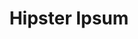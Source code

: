 ---
title: "Hipster Ipsum"
categories: ["Random", "Tools"]

link:
    url: "https://hipsum.co/"
    dead: false

tweet: "A filler text that likes kombucha and excellent coffee"
---